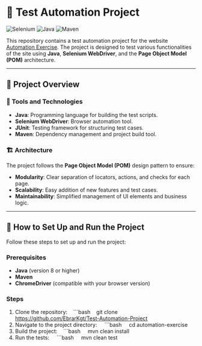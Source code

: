# 🧪 Test Automation Project

![Selenium](https://img.shields.io/badge/Selenium-43B02A?style=for-the-badge&logo=selenium&logoColor=white)
![Java](https://img.shields.io/badge/Java-007396?style=for-the-badge&logo=java&logoColor=white)
![Maven](https://img.shields.io/badge/Maven-C71A36?style=for-the-badge&logo=apache-maven&logoColor=white)

This repository contains a test automation project for the website [Automation Exercise](http://automationexercise.com). The project is designed to test various functionalities of the site using **Java**, **Selenium WebDriver**, and the **Page Object Model (POM)** architecture.

---

## 📂 Project Overview

### 🔧 Tools and Technologies

- **Java**: Programming language for building the test scripts.
- **Selenium WebDriver**: Browser automation tool.
- **JUnit**: Testing framework for structuring test cases.
- **Maven**: Dependency management and project build tool.

### 🏗️ Architecture

The project follows the **Page Object Model (POM)** design pattern to ensure:

- **Modularity**: Clear separation of locators, actions, and checks for each page.
- **Scalability**: Easy addition of new features and test cases.
- **Maintainability**: Simplified management of UI elements and business logic.


---

## 🚀 How to Set Up and Run the Project

Follow these steps to set up and run the project:

### Prerequisites

- **Java** (version 8 or higher)
- **Maven**
- **ChromeDriver** (compatible with your browser version)

### Steps

1. Clone the repository:
   ```bash
   git clone https://github.com/EbrarKgt/Test-Automation-Project
2. Navigate to the project directory:
    ```bash
    cd automation-exercise
3. Build the project:
   ```bash
    mvn clean install
4. Run the tests:
    ```bash
    mvn clean test
